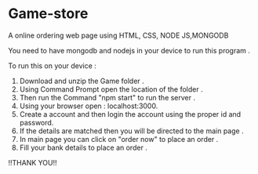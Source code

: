 # Game-store
A online ordering web page using HTML, CSS, NODE JS,MONGODB


You need to have mongodb and nodejs in your device to run this program . 


To run this on your device :
1. Download and unzip the Game folder .
2. Using Command Prompt open the location of the folder .
3. Then run the Command "npm start" to run the server .
4. Using your browser open : localhost:3000.
5. Create a account and then login the account using the proper id and password.
6. If the details are matched then you will be directed  to the main page .
7. In main page you can click on "order now" to place an order .
8. Fill your bank details to place an order .

!!THANK YOU!!
